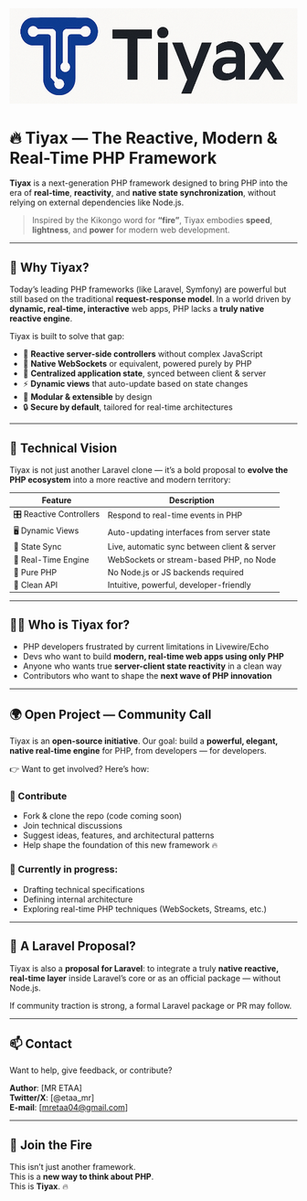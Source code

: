 ![Tiyax logo](./tiyax.png)


# 🔥 Tiyax — The Reactive, Modern & Real-Time PHP Framework

**Tiyax** is a next-generation PHP framework designed to bring PHP into the era of **real-time**, **reactivity**, and **native state synchronization**, without relying on external dependencies like Node.js.

> Inspired by the Kikongo word for **“fire”**, Tiyax embodies **speed**, **lightness**, and **power** for modern web development.

---

## 🚀 Why Tiyax?

Today’s leading PHP frameworks (like Laravel, Symfony) are powerful but still based on the traditional **request-response model**. In a world driven by **dynamic, real-time, interactive** web apps, PHP lacks a **truly native reactive engine**.

Tiyax is built to solve that gap:

- 🔄 **Reactive server-side controllers** without complex JavaScript
- 📡 **Native WebSockets** or equivalent, powered purely by PHP
- 🧠 **Centralized application state**, synced between client & server
- ⚡ **Dynamic views** that auto-update based on state changes
- 🧩 **Modular & extensible** by design
- 🔒 **Secure by default**, tailored for real-time architectures

---

## 🧠 Technical Vision

Tiyax is not just another Laravel clone — it’s a bold proposal to **evolve the PHP ecosystem** into a more reactive and modern territory:

| Feature | Description |
|--------|-------------|
| 🎛️ Reactive Controllers | Respond to real-time events in PHP |
| 🖥️ Dynamic Views | Auto-updating interfaces from server state |
| 🧬 State Sync | Live, automatic sync between client & server |
| 📢 Real-Time Engine | WebSockets or stream-based PHP, no Node |
| 🧱 Pure PHP | No Node.js or JS backends required |
| 📖 Clean API | Intuitive, powerful, developer-friendly |

---

## 👨‍💻 Who is Tiyax for?

- PHP developers frustrated by current limitations in Livewire/Echo
- Devs who want to build **modern, real-time web apps using only PHP**
- Anyone who wants true **server-client state reactivity** in a clean way
- Contributors who want to shape the **next wave of PHP innovation**

---

## 🌍 Open Project — Community Call

Tiyax is an **open-source initiative**. Our goal: build a **powerful, elegant, native real-time engine** for PHP, from developers — for developers.

👉 Want to get involved? Here’s how:

### 🔧 Contribute
- Fork & clone the repo (code coming soon)
- Join technical discussions
- Suggest ideas, features, and architectural patterns
- Help shape the foundation of this new framework 🔥

### 🧱 Currently in progress:
- Drafting technical specifications
- Defining internal architecture
- Exploring real-time PHP techniques (WebSockets, Streams, etc.)

---

## 🤝 A Laravel Proposal?

Tiyax is also a **proposal for Laravel**: to integrate a truly **native reactive, real-time layer** inside Laravel’s core or as an official package — without Node.js.

If community traction is strong, a formal Laravel package or PR may follow.

---

## 📫 Contact

Want to help, give feedback, or contribute?

**Author**: [MR ETAA]  
**Twitter/X**: [@etaa_mr]  
**E-mail**: [mretaa04@gmail.com]

---

## 🧨 Join the Fire

This isn’t just another framework.  
This is a **new way to think about PHP**.  
This is **Tiyax**. 🔥
